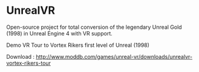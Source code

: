 # UnrealVR
Open-source project for total conversion of the legendary Unreal Gold (1998) in Unreal Engine 4 with VR support. 

Demo VR Tour to Vortex Rikers first level of Unreal (1998)

Download : http://www.moddb.com/games/unreal-vr/downloads/unrealvr-vortex-rikers-tour
